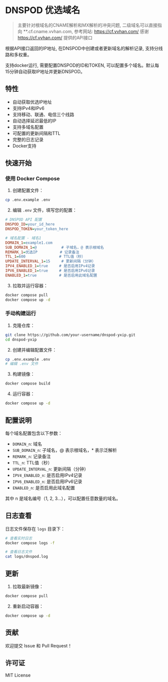 # DNSPOD 优选域名

> 主要针对根域名的CNAME解析和MX解析的冲突问题, 二级域名可以直接指向 **.cf.cname.vvhan.com, 参考网站: https://cf.vvhan.com/
> 感谢 https://cf.vvhan.com/ 提供的API接口

根据API接口返回的IP地址, 在DNSPOD中创建或者更新域名的解析记录, 支持分线路和多权重。 

支持docker运行, 需要配置DNSPOD的ID和TOKEN, 可以配置多个域名。默认每15分钟自动获取IP地址并更新DNSPOD。

## 特性

- 自动获取优选IP地址
- 支持IPv4和IPv6
- 支持移动、联通、电信三个线路
- 自动选择延迟最低的IP
- 支持多域名配置
- 可配置的更新间隔和TTL
- 完整的日志记录
- Docker支持

## 快速开始

### 使用 Docker Compose

1. 创建配置文件：
```bash
cp .env.example .env
```

2. 编辑 `.env` 文件，填写您的配置：
```ini
# DNSPOD API 配置
DNSPOD_ID=your_id_here
DNSPOD_TOKEN=your_token_here

# 域名配置 - 域名1
DOMAIN_1=example1.com
SUB_DOMAIN_1=@           # 子域名，@ 表示根域名
REMARK_1=优选IP          # 记录备注
TTL_1=600               # TTL值（秒）
UPDATE_INTERVAL_1=15     # 更新间隔（分钟）
IPV4_ENABLED_1=true     # 是否启用IPv4记录
IPV6_ENABLED_1=true     # 是否启用IPv6记录
ENABLED_1=true          # 是否启用此域名配置
```

3. 拉取并运行容器：
```bash
docker compose pull
docker compose up -d
```

### 手动构建运行

1. 克隆仓库：
```bash
git clone https://github.com/your-username/dnspod-yxip.git
cd dnspod-yxip
```

2. 创建并编辑配置文件：
```bash
cp .env.example .env
# 编辑 .env 文件
```

3. 构建镜像：
```bash
docker compose build
```

4. 运行容器：
```bash
docker compose up -d
```

## 配置说明

每个域名配置包含以下参数：
- `DOMAIN_n`: 域名
- `SUB_DOMAIN_n`: 子域名，@ 表示根域名，* 表示泛解析
- `REMARK_n`: 记录备注
- `TTL_n`: TTL值（秒）
- `UPDATE_INTERVAL_n`: 更新间隔（分钟）
- `IPV4_ENABLED_n`: 是否启用IPv4记录
- `IPV6_ENABLED_n`: 是否启用IPv6记录
- `ENABLED_n`: 是否启用此域名配置

其中 n 是域名编号（1, 2, 3...），可以配置任意数量的域名。

## 日志查看

日志文件保存在 `logs` 目录下：
```bash
# 查看实时日志
docker compose logs -f

# 查看日志文件
cat logs/dnspod.log
```

## 更新

1. 拉取最新镜像：
```bash
docker compose pull
```

2. 重新启动容器：
```bash
docker compose up -d
```

## 贡献

欢迎提交 Issue 和 Pull Request！

## 许可证

MIT License

